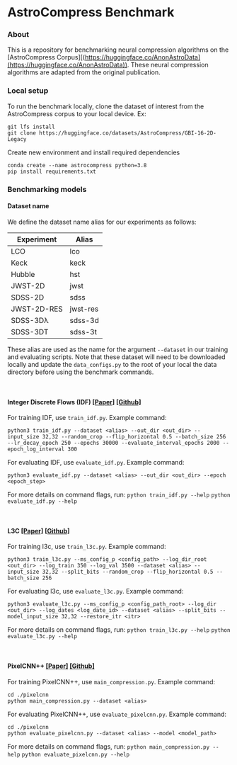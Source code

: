 # AstroCompress Benchmark

### About
This is a repository for benchmarking neural compression algorithms on the [AstroCompress Corpus][(https://huggingface.co/AnonAstroData](https://huggingface.co/AnonAstroData)).
These neural compression algorithms are adapted from the original publication.

### Local setup
To run the benchmark locally, clone the dataset of interest from the AstroCompress corpus to your local device. Ex:

```
git lfs install
git clone https://huggingface.co/datasets/AstroCompress/GBI-16-2D-Legacy
```

Create new environment and install required dependencies
```
conda create --name astrocompress python=3.8
pip install requirements.txt
```

### Benchmarking models
#### Dataset name
We define the dataset name alias for our experiments as follows:

| Experiment  | Alias    |
|-------------|----------|
| LCO         | lco      |
| Keck        | keck     |
| Hubble      | hst      |
| JWST-2D     | jwst     |
| SDSS-2D     | sdss     |
| JWST-2D-RES | jwst-res |
| SDSS-3Dλ    | sdss-3d  |
| SDSS-3DT    | sdss-3t  |

These alias are used as the name for the argument `--dataset` in our training and evaluating scripts.
Note that these dataset will need to be downloaded locally and update the `data_configs.py` to the 
root of your local the data directory before using the benchmark commands.

<br>

#### Integer Discrete Flows (IDF) [[Paper]](https://arxiv.org/pdf/1905.07376) [[Github]](https://github.com/jornpeters/integer_discrete_flows)
For training IDF, use `train_idf.py`. Example command:
```
python3 train_idf.py --dataset <alias> --out_dir <out_dir> --input_size 32,32 --random_crop --flip_horizontal 0.5 --batch_size 256 --lr_decay_epoch 250 --epochs 30000 --evaluate_interval_epochs 2000 --epoch_log_interval 300
```
For evaluating IDF, use `evaluate_idf.py`. Example command:
```
python3 evaluate_idf.py --dataset <alias> --out_dir <out_dir> --epoch <epoch_step>
```
For more details on command flags, run:
`python train_idf.py --help`
`python evaluate_idf.py --help`

<br>

#### L3C [[Paper]](https://arxiv.org/pdf/1811.12817) [[Github]](https://github.com/fab-jul/L3C-PyTorch)
For training l3c, use `train_l3c.py`. Example command:
```
python3 train_l3c.py --ms_config_p <config_path> --log_dir_root <out_dir> --log_train 350 --log_val 3500 --dataset <alias> --input_size 32,32 --split_bits --random_crop --flip_horizontal 0.5 --batch_size 256
```
For evaluating l3c, use `evaluate_l3c.py`. Example command:
```
python3 evaluate_l3c.py --ms_config_p <config_path_root> --log_dir <out_dir> --log_dates <log_date_id> --dataset <alias> --split_bits --model_input_size 32,32 --restore_itr <itr>
```
For more details on command flags, run:
`python train_l3c.py --help`
`python evaluate_l3c.py --help`

<br>

#### PixelCNN++ [[Paper]](https://arxiv.org/pdf/1701.05517) [[Github]](https://github.com/openai/pixel-cnn)
For training PixelCNN++, use `main_compression.py`. Example command:
```
cd ./pixelcnn
python main_compression.py --dataset <alias>
```
For evaluating PixelCNN++, use `evaluate_pixelcnn.py`. Example command:
```
cd ./pixelcnn
python evaluate_pixelcnn.py --dataset <alias> --model <model_path>
```
For more details on command flags, run:
`python main_compression.py --help`
`python evaluate_pixelcnn.py --help`
